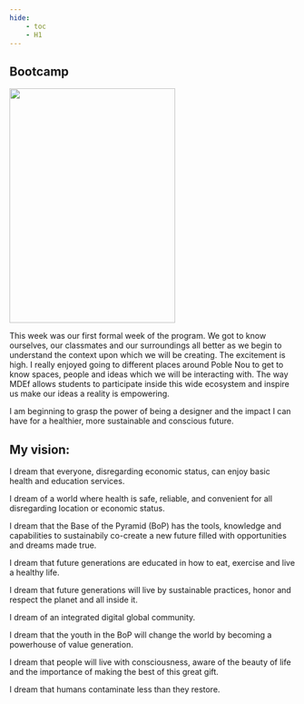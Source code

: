 ```yaml
---
hide:
    - toc
    - H1
---
```


## Bootcamp

<img src="https://antonioheinemann.github.io/MDEF/images/MT01/fight.jpg" width="292" height="413" />


This week was our first formal week of the program. We got to know ourselves, our classmates and our surroundings all better as we begin to understand the context upon which we will be creating. The excitement is high. I really enjoyed going to different places around Poble Nou to get to know spaces, people and ideas which we will be interacting with. The way MDEf allows students to participate inside this wide ecosystem and inspire us make our ideas a reality is empowering.

I am beginning to grasp the power of being a designer and the impact I can have for a healthier, more sustainable and conscious future.

## My vision:
I dream that everyone, disregarding economic status, can enjoy basic health and education services.

I dream of a world where health is safe, reliable, and convenient for all disregarding location or economic status.

I dream that the Base of the Pyramid (BoP) has the tools, knowledge and capabilities to sustainabily co-create a new future filled with opportunities and dreams made true.

I dream that future generations are educated in how to eat, exercise and live a healthy life.

I dream that future generations will live by sustainable practices, honor and respect the planet and all inside it.

I dream of an integrated digital global community.

I dream that the youth in the BoP will change the world by becoming a powerhouse of value generation.

I dream that people will live with consciousness, aware of the beauty of life and the importance of making the best of this great gift.

I dream that humans contaminate less than they restore.
